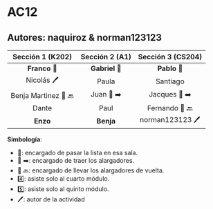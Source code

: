 # AC12

## Autores: naquiroz & norman123123  

|  **Sección 1 (K202)**       |     **Sección 2 (A1)**     |      **Sección 3 (CS204)**    |
|:--------------------------: | :--------------------------: | :--------------------------: |
|  **Franco** :book:   |   **Gabriel** :book:   |      **Pablo** :book:         |
|     Nicolás :pen:    |       Paula       |     Santiago      |
|     Benja Martinez :battery: :back:     |      Juan :battery: :arrow_right:     |     Jacques :battery: :arrow_right:     |
|    Dante     |       Paul       |     Fernando :battery: :back:      |
|    **Enzo**      |     **Benja**      |     norman123123 :pen:     |

**Simbología**:

- :book:: encargado de pasar la lista en esa sala.
- :battery: :arrow_right:: encargado de traer los alargadores.
- :battery: :back:: encargado de llevar los alargadores de vuelta.
- :four:: asiste solo al cuarto módulo.
- :five:: asiste solo al quinto módulo.
- :pen:: autor de la actividad
